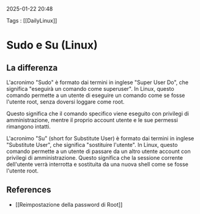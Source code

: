 2025-01-22 20:48

Tags : [[DailyLinux]]

# Sudo e Su (Linux)

## La differenza
L'acronimo "Sudo" è formato dai termini in inglese "Super User Do", che significa "eseguirà un comando come superuser". In Linux, questo comando permette a un utente di eseguire un comando come se fosse l'utente root, senza doversi loggare come root. 

Questo significa che il comando specifico viene eseguito con privilegi di amministrazione, mentre il proprio account utente e le sue permessi rimangono intatti. 

L'acronimo "Su" (short for Substitute User) è formato dai termini in inglese "Substitute User", che significa "sostituire l'utente". In Linux, questo comando permette a un utente di passare da un altro utente account con privilegi di amministrazione. Questo significa che la sessione corrente dell'utente verrà interrotta e sostituita da una nuova shell come se fosse l'utente root.
## References

- [[Reimpostazione della password di Root]]